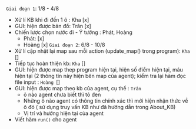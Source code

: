 `Giai đoạn 1`: 1/8 - 4/8
- Xử lí KB khi đi đến 1 ô : Kha [x]
- GUI: hiện được bản đồ: Trân [x]
- Chiến lược chọn nước đi - Ý tưởng : Phát, Hoàng
    - Phát: [x]
    - Hoàng [x]
`Giai đoạn 2`: 6/8 - 10/8
- Xử lí cập nhật lại map sau mỗi action (update_map() trong program): `Kha` []
- Tiếp tục hoàn thiện kb: `Kha` []
- GUI: hiện được map thep program hiện tại, hiện số điểm hiện tại, máu hiện tại (2 thông tin này hiện bên map của agent); kiểm tra lại hàm đọc file input : `Hoàng `[]
- GUI: hiện được map theo kb của agent, cụ thể : `Trân`
    + ô nào agent chưa biết thì tô đen
    + Những ô nào agent có thông tin chính xác thì mới hiện nhận thức về ô đó ( sử dụng truy vấn KB như đã hướng dẫn trong About_KB)
    + Vị trí và hướng hiện tại của agent
- Viết hàm `run()` cho agent
